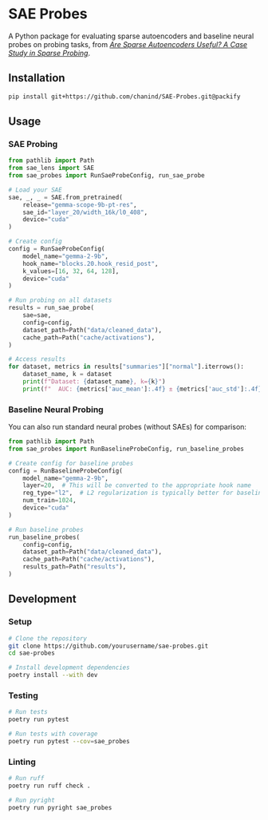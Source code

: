 # SAE Probes

A Python package for evaluating sparse autoencoders and baseline neural probes on probing tasks, from [_Are Sparse Autoencoders Useful? A Case Study in Sparse Probing_](https://arxiv.org/pdf/2502.16681).

## Installation

```bash
pip install git+https://github.com/chanind/SAE-Probes.git@packify
```

## Usage

### SAE Probing

```python
from pathlib import Path
from sae_lens import SAE
from sae_probes import RunSaeProbeConfig, run_sae_probe

# Load your SAE
sae, _, _ = SAE.from_pretrained(
    release="gemma-scope-9b-pt-res",
    sae_id="layer_20/width_16k/l0_408",
    device="cuda"
)

# Create config
config = RunSaeProbeConfig(
    model_name="gemma-2-9b",
    hook_name="blocks.20.hook_resid_post",
    k_values=[16, 32, 64, 128],
    device="cuda"
)

# Run probing on all datasets
results = run_sae_probe(
    sae=sae,
    config=config,
    dataset_path=Path("data/cleaned_data"),
    cache_path=Path("cache/activations"),
)

# Access results
for dataset, metrics in results["summaries"]["normal"].iterrows():
    dataset_name, k = dataset
    print(f"Dataset: {dataset_name}, k={k}")
    print(f"  AUC: {metrics['auc_mean']:.4f} ± {metrics['auc_std']:.4f}")
```

### Baseline Neural Probing

You can also run standard neural probes (without SAEs) for comparison:

```python
from pathlib import Path
from sae_probes import RunBaselineProbeConfig, run_baseline_probes

# Create config for baseline probes
config = RunBaselineProbeConfig(
    model_name="gemma-2-9b",
    layer=20,  # This will be converted to the appropriate hook name
    reg_type="l2",  # L2 regularization is typically better for baseline probes
    num_train=1024,
    device="cuda"
)

# Run baseline probes
run_baseline_probes(
    config=config,
    dataset_path=Path("data/cleaned_data"),
    cache_path=Path("cache/activations"),
    results_path=Path("results"),
)
```

## Development

### Setup

```bash
# Clone the repository
git clone https://github.com/yourusername/sae-probes.git
cd sae-probes

# Install development dependencies
poetry install --with dev
```

### Testing

```bash
# Run tests
poetry run pytest

# Run tests with coverage
poetry run pytest --cov=sae_probes
```

### Linting

```bash
# Run ruff
poetry run ruff check .

# Run pyright
poetry run pyright sae_probes
```
